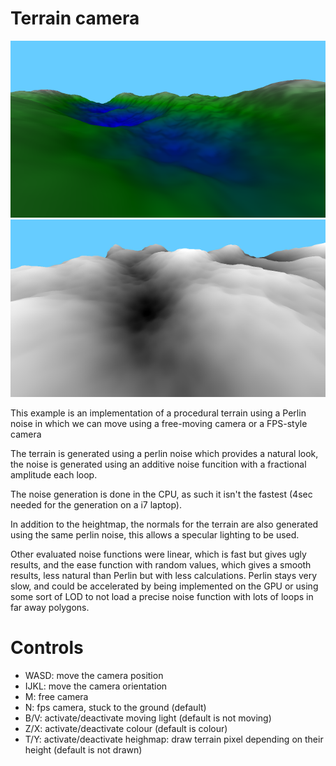 # Terrain camera

![screenshot1](../screenshots/terrain_camera_1.png) ![screenshot2](../screenshots/terrain_camera_2.png)

This example is an implementation of a procedural terrain using a Perlin noise in which we can move using a free-moving camera or a FPS-style camera

The terrain is generated using a perlin noise which provides a natural look, the noise is generated using an additive noise funcition with a fractional
amplitude each loop.

The noise generation is done in the CPU, as such it isn't the fastest (4sec needed for the generation on a i7 laptop).

In addition to the heightmap, the normals for the terrain are also generated using the same perlin noise, this allows a specular lighting to be used.

Other evaluated noise functions were linear, which is fast but gives ugly results, and the ease function with random values, which gives a smooth results, less natural than Perlin but with less calculations. Perlin stays very slow, and could be accelerated by being implemented on the GPU or using some sort of LOD to not load a precise noise function with lots of loops in far away polygons.

# Controls

- WASD: move the camera position
- IJKL: move the camera orientation
- M: free camera
- N: fps camera, stuck to the ground (default)
- B/V: activate/deactivate moving light (default is not moving)
- Z/X: activate/deactivate colour (default is colour)
- T/Y: activate/deactivate heighmap: draw terrain pixel depending on their height (default is not drawn)
